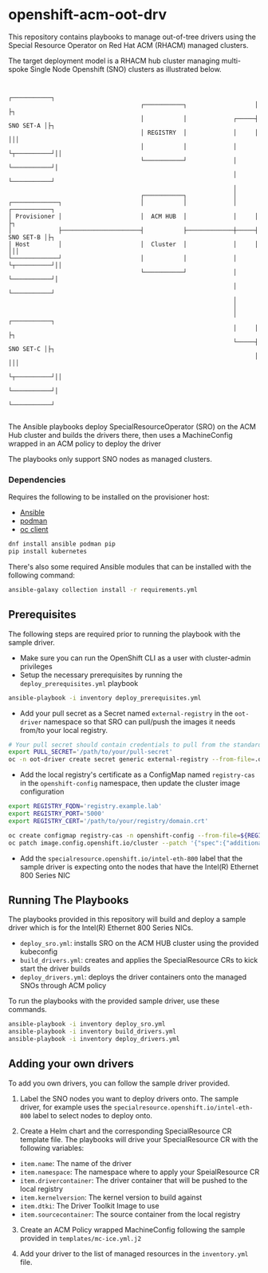# openshift-acm-oot-drv

This repository contains playbooks to manage out-of-tree drivers using the Special Resource Operator on Red Hat ACM (RHACM) managed clusters.

The target deployment model is a RHACM hub cluster managing multi-spoke Single Node Openshift (SNO) clusters as illustrated below.

```

                                                                     ┌───────────┐
                                     ┌───────────┐                   │           ├┐
                                     │           │             ┌─────┤ SNO SET-A │├┐
                                     │ REGISTRY  │             │     │           │││
                                     │           │             │     └┬──────────┘││
                                     └───────────┘             │      └───────────┘│
                                                               │       └───────────┘
                                                               │
                                     ┌───────────┐             │
┌─────────────┐                      │           │             │     ┌───────────┐
│ Provisioner │                      │  ACM HUB  │             │     │           ├┐
│             ├──────────────────────┤           ├─────────────┼─────┤ SNO SET-B │├┐
│ Host        │                      │  Cluster  │             │     │           │││
└─────────────┘                      │           │             │     └┬──────────┘││
                                     └───────────┘             │      └───────────┘│
                                                               │       └───────────┘
                                                               │
                                                               │
                                                               │     ┌───────────┐
                                                               │     │           ├┐
                                                               └─────┤ SNO SET-C │├┐
                                                                     │           │││
                                                                     └┬──────────┘││
                                                                      └───────────┘│
                                                                       └───────────┘


```

The Ansible playbooks deploy SpecialResourceOperator (SRO) on the ACM Hub cluster and builds the drivers there, then uses a MachineConfig wrapped in an ACM policy to deploy the driver

The playbooks only support SNO nodes as managed clusters.

### Dependencies

Requires the following to be installed on the provisioner host:

- [Ansible](https://docs.ansible.com/ansible/latest/installation_guide/intro_installation.html#installing-ansible-on-specific-operating-systems)
- [podman](https://github.com/containers/podman/)
- [oc client](https://docs.openshift.com/container-platform/4.9/cli_reference/openshift_cli/getting-started-cli.html)

```bash
dnf install ansible podman pip
pip install kubernetes
```

There's also some required Ansible modules that can be installed with the following command:

```bash
ansible-galaxy collection install -r requirements.yml
```

## Prerequisites

The following steps are required prior to running the playbook with the sample driver.

- Make sure you can run the OpenShift CLI as a user with cluster-admin privileges
- Setup the necessary prerequisites by running the `deploy_prerequisites.yml` playbook

```bash
ansible-playbook -i inventory deploy_prerequisites.yml
```
- Add your pull secret as a Secret named `external-registry` in the `oot-driver` namespace so that SRO can pull/push the images it needs from/to your local registry.

```bash
# Your pull secret should contain credentials to pull from the standard image registries as well as your local registry.
export PULL_SECRET='/path/to/your/pull-secret'
oc -n oot-driver create secret generic external-registry --from-file=.dockerconfigjson=${PULL_SECRET} --type=kubernetes.io/dockerconfigjson
```

- Add the local registry's certificate as a ConfigMap named `registry-cas` in the `openshift-config` namespace, then update the cluster image configuration

```bash
export REGISTRY_FQDN='registry.example.lab'
export REGISTRY_PORT='5000'
export REGISTRY_CERT='/path/to/your/registry/domain.crt'

oc create configmap registry-cas -n openshift-config --from-file=${REGISTRY_FQDN}..${REGISTRY_PORT}=${REGISTRY_CERT}
oc patch image.config.openshift.io/cluster --patch '{"spec":{"additionalTrustedCA":{"name":"registry-cas"}}}' --type=merge
```

- Add the `specialresource.openshift.io/intel-eth-800` label that the sample driver is expecting onto the nodes that have the Intel(R) Ethernet 800 Series NIC

## Running The Playbooks

The playbooks provided in this repository will build and deploy a sample driver which is for the Intel(R) Ethernet 800 Series NICs.

- `deploy_sro.yml`: installs SRO on the ACM HUB cluster using the provided kubeconfig
- `build_drivers.yml`: creates and applies the SpecialResource CRs to kick start the driver builds
- `deploy_drivers.yml`: deploys the driver containers onto the managed SNOs through ACM policy

To run the playbooks with the provided sample driver, use these commands.

```bash
ansible-playbook -i inventory deploy_sro.yml
ansible-playbook -i inventory build_drivers.yml
ansible-playbook -i inventory deploy_drivers.yml
```

## Adding your own drivers

To add you own drivers, you can follow the sample driver provided.

1. Label the SNO nodes you want to deploy drivers onto.  The sample driver, for example uses the `specialresource.openshift.io/intel-eth-800` label to select nodes to deploy onto.

2. Create a Helm chart and the corresponding SpecialResource CR template file.  The playbooks will drive your SpecialResource CR with the following variables:
- `item.name`: The name of the driver
- `item.namespace`: The namespace where to apply your SpeialResource CR
- `item.drivercontainer`: The driver container that will be pushed to the local registry
- `item.kernelversion`: The kernel version to build against
- `item.dtki`: The Driver Toolkit Image to use
- `item.sourcecontainer`: The source container from the local registry

3. Create an ACM Policy wrapped MachineConfig following the sample provided in `templates/mc-ice.yml.j2`

4. Add your driver to the list of managed resources in the `inventory.yml` file.
